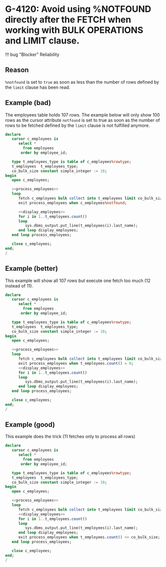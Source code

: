 # G-4120: Avoid using %NOTFOUND directly after the FETCH when working with BULK OPERATIONS and LIMIT clause. 

!!! bug "Blocker"
    Reliability

## Reason

`%notfound` is set to `true` as soon as less than the number of rows defined by the `limit` clause has been read.

## Example (bad)

The employees table holds 107 rows. The example below will only show 100 rows as the cursor attribute `notfound` is set to true as soon as the number of rows to be fetched defined by the `limit` clause is not fulfilled anymore.

``` sql hl_lines="16"
declare
   cursor c_employees is
      select *
        from employees
       order by employee_id;

   type t_employees_type is table of c_employees%rowtype;
   t_employees  t_employees_type;
   co_bulk_size constant simple_integer := 10;
begin
   open c_employees;

   <<process_employees>>
   loop
      fetch c_employees bulk collect into t_employees limit co_bulk_size;
      exit process_employees when c_employees%notfound;

      <<display_employees>>
      for i in 1..t_employees.count()
      loop
         sys.dbms_output.put_line(t_employees(i).last_name);
      end loop display_employees;
   end loop process_employees;

   close c_employees;
end;
/
```

## Example (better)

This example will show all 107 rows but execute one fetch too much (12 instead of 11).

``` sql hl_lines="16"
declare
   cursor c_employees is
      select *
        from employees
       order by employee_id;

   type t_employees_type is table of c_employees%rowtype;
   t_employees  t_employees_type;
   co_bulk_size constant simple_integer := 10;
begin
   open c_employees;

   <<process_employees>>
   loop
      fetch c_employees bulk collect into t_employees limit co_bulk_size;
      exit process_employees when t_employees.count() = 0;
      <<display_employees>>
      for i in 1..t_employees.count()
      loop
         sys.dbms_output.put_line(t_employees(i).last_name);
      end loop display_employees;
   end loop process_employees;

   close c_employees;
end;
/
```

## Example (good)

This example does the trick (11 fetches only to process all rows)

``` sql hl_lines="21"
declare
   cursor c_employees is
      select *
        from employees
       order by employee_id;

   type t_employees_type is table of c_employees%rowtype;
   t_employees  t_employees_type;
   co_bulk_size constant simple_integer := 10;
begin
   open c_employees;

   <<process_employees>>
   loop
      fetch c_employees bulk collect into t_employees limit co_bulk_size;
      <<display_employees>>
      for i in 1..t_employees.count()
      loop
         sys.dbms_output.put_line(t_employees(i).last_name);
      end loop display_employees;
      exit process_employees when t_employees.count() <> co_bulk_size;
   end loop process_employees;

   close c_employees;
end;
/
```